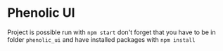 # Phenolic UI

Project is possible run with `npm start` don't forget that you have to be in folder `phenolic_ui` and have installed packages with `npm install`


